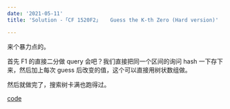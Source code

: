 ```yaml
---
date: '2021-05-11'
title: 'Solution -「CF 1520F2」	Guess the K-th Zero (Hard version)'

---
```


来个暴力点的。

首先 F1 的直接二分做 query 会吧？我们直接把同一个区间的询问 hash 一下存下来，然后加上每次 guess 后改变的值，这个可以直接用树状数组做。

然后就做完了，搜索树卡满也跑得过。

[code](https://paste.ubuntu.com/p/mShDDvh7DT/)